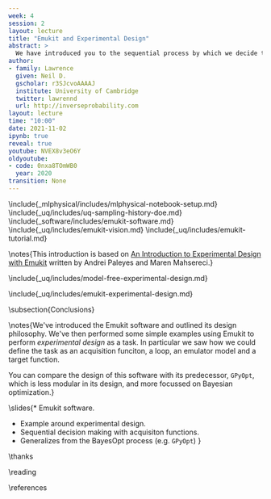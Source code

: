 ```yaml
---
week: 4
session: 2
layout: lecture
title: "Emukit and Experimental Design"
abstract: >
  We have introduced you to the sequential process by which we decide to evaluation points in a simulation through Bayesian optimization. In this lecture we introduce Emukit. Emukit is a software framework for decision programming via surrogage modelling and emulation. It formalizes the process of selecting a point via an acquisition function and provides a general framework for incorporating surrogate models and the acquisition function of your choice. We'll then show how Emukit can be used for *active* experimental design.
author:
- family: Lawrence
  given: Neil D.
  gscholar: r3SJcvoAAAAJ
  institute: University of Cambridge
  twitter: lawrennd
  url: http://inverseprobability.com
layout: lecture
time: "10:00"
date: 2021-11-02
ipynb: true
reveal: true
youtube: NVEX8v3eO6Y
oldyoutube: 
- code: 0nxa8TOmWB0
  year: 2020
transition: None
---
```



\include{_mlphysical/includes/mlphysical-notebook-setup.md}
\include{_uq/includes/uq-sampling-history-doe.md}
\include{_software/includes/emukit-software.md}
\include{_uq/includes/emukit-vision.md}
\include{_uq/includes/emukit-tutorial.md}


\notes{This introduction is based on [An Introduction to Experimental Design with Emukit](https://github.com/EmuKit/emukit/blob/master/notebooks/Emukit-tutorial-experimental-design-introduction.ipynb) written by Andrei Paleyes and Maren Mahsereci.}

\include{_uq/includes/model-free-experimental-design.md}

\include{_uq/includes/emukit-experimental-design.md}

\subsection{Conclusions}

\notes{We've introduced the Emukit software and outlined its design philosophy. We've then performed some simple examples using Emukit to perform *experimental design* as a task. In particular we saw how we could define the task as an acquisition funciton, a loop, an emulator model and a target function.

You can compare the design of this software with its predecessor, `GPyOpt`, which is less modular in its design, and more focussed on Bayesian optimization.}

\slides{* Emukit software.
* Example around experimental design.
* Sequential decision making with acquisiton functions.
* Generalizes from the BayesOpt process (e.g. `GPyOpt`)
}

\thanks

\reading

\references
